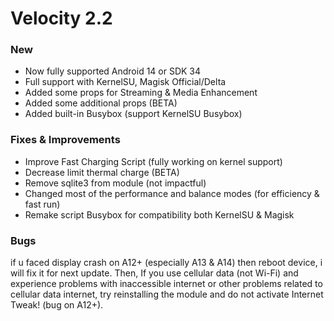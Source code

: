 # Velocity 2.2
### New
- Now fully supported Android 14 or SDK 34
- Full support with KernelSU, Magisk Official/Delta
- Added some props for Streaming & Media Enhancement
- Added some additional props (BETA)
- Added built-in Busybox (support KernelSU Busybox)

### Fixes & Improvements
- Improve Fast Charging Script (fully working on kernel support)
- Decrease limit thermal charge (BETA)
- Remove sqlite3 from module (not impactful)
- Changed most of the performance and balance modes (for efficiency & fast run)
- Remake script Busybox for compatibility both KernelSU & Magisk

### Bugs
if u faced display crash on A12+ (especially A13 & A14) then reboot device, i will fix it for next update. Then, If you use cellular data (not Wi-Fi) and experience problems with inaccessible internet or other problems related to cellular data internet, try reinstalling the module and do not activate Internet Tweak! (bug on A12+).
